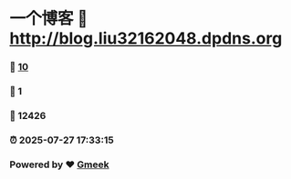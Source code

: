 # 一个博客 :link: http://blog.liu32162048.dpdns.org 
### :page_facing_up: [10](http://blog.liu32162048.dpdns.org/tag.html) 
### :speech_balloon: 1 
### :hibiscus: 12426 
### :alarm_clock: 2025-07-27 17:33:15 
### Powered by :heart: [Gmeek](https://github.com/Meekdai/Gmeek)
